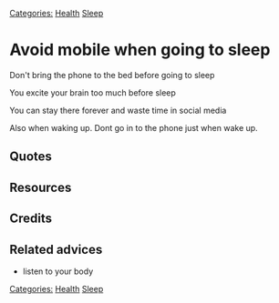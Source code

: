 [Categories:](../Categories/index.md) [Health](../Categories/Health.md) [Sleep](../Categories/Sleep.md)
# Avoid mobile when going to sleep

Don't bring the phone to the bed before going to sleep

You excite your brain too much before sleep

You can stay there forever and waste time in social media

Also when waking up. Dont go in to the phone just when wake up.

## Quotes

## Resources

## Credits

## Related advices

- listen to your body

[Categories:](../Categories/index.md) [Health](../Categories/Health.md) [Sleep](../Categories/Sleep.md)
